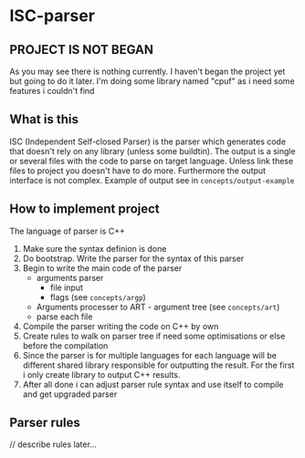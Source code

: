 # ISC-parser
## PROJECT IS NOT BEGAN
 As you may see there is nothing currently. I haven't began the project yet but going to do it later. I'm doing some library named "cpuf" as i need some features i couldn't find
## What is this
 ISC (Independent Self-closed Parser) is the parser which generates code that doesn't rely on any library (unless some buildtin). The output is a single or several files with the code to parse on target language. Unless link these files to project you doesn't have to do more. Furthermore the output interface is not complex. Example of output see in ```concepts/output-example```
## How to implement project
 The language of parser is C++
 1. Make sure the syntax definion is done
 2. Do bootstrap. Write the parser for the syntax of this parser
 3. Begin to write the main code of the parser
    - arguments parser
      - file input
      - flags (see ```concepts/argp```)
    - Arguments processer to ART - argument tree (see ```concepts/art```)
    - parse each file      
 5. Compile the parser writing the code on C++ by own
 6. Create rules to walk on parser tree if need some optimisations or else before the compilation
 7. Since the parser is for multiple languages for each language will be different shared library responsible for outputting the result. For the first i only create library to output C++ results.
 8. After all done i can adjust parser rule syntax and use itself to compile and get upgraded parser
## Parser rules
  // describe rules later...
